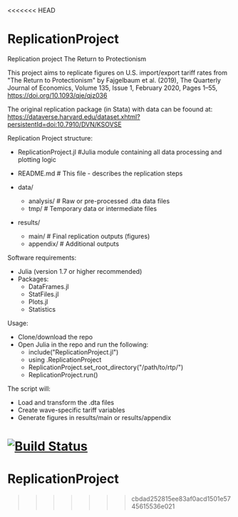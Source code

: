 <<<<<<< HEAD
# ReplicationProject

Replication project The Return to Protectionism

This project aims to replicate figures on U.S. import/export tariff rates from "The Return to Protectionism"  by Fajgelbaum et al. (2019),
The Quarterly Journal of Economics, Volume 135, Issue 1, February 2020, Pages 1–55, https://doi.org/10.1093/qje/qjz036

The original replication package (in Stata) with data can be foound at: 
https://dataverse.harvard.edu/dataset.xhtml?persistentId=doi:10.7910/DVN/KSOVSE

Replication Project structure: 
- ReplicationProject.jl #Julia module containing all data processing and plotting logic
- README.md # This file - describes the replication steps
- data/
    - analysis/ # Raw or pre-processed .dta data files
    - tmp/ # Temporary data or intermediate files
 
- results/ 
    - main/ # Final replication outputs (figures)
    - appendix/ # Additional outputs
 

Software requirements: 
- Julia (version 1.7 or higher recommended)
- Packages:
    - DataFrames.jl
    - StatFiles.jl
    - Plots.jl
    - Statistics

Usage: 
- Clone/download the repo
- Open Julia in the repo and run the following:
    - include("ReplicationProject.jl")
    - using .ReplicationProject
    - ReplicationProject.set_root_directory("/path/to/rtp/")
    - ReplicationProject.run()

The script will:
- Load and transform the .dta files
- Create wave-specific tariff variables
- Generate figures in results/main or results/appendix
  
[![Build Status](https://github.com/karinapavlovich/ReplicationProject.jl/actions/workflows/CI.yml/badge.svg?branch=main)](https://github.com/karinapavlovich/ReplicationProject.jl/actions/workflows/CI.yml?query=branch%3Amain)
=======
# ReplicationProject
>>>>>>> cbdad252815ee83af0acd1501e5745615536e021
